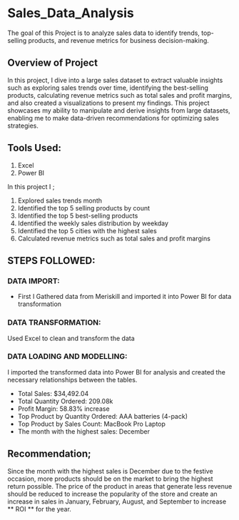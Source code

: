 # Sales_Data_Analysis
The goal of this Project is to analyze sales data to identify trends, top-selling products, and revenue metrics for business decision-making.

## Overview of Project

In this project, I dive into a large sales dataset to extract valuable insights such as exploring sales trends over time, identifying the best-selling products, calculating revenue metrics such as total sales and profit margins, and also created a visualizations to present my findings. 
This project showcases my ability to manipulate and derive insights from large datasets, enabling me to make data-driven recommendations for optimizing sales strategies.

## Tools Used: 
1. Excel
2. Power BI

In this project I ;
1. Explored sales trends month
2. Identified the top 5 selling products by count
3. Identified the top 5 best-selling products
4. Identified the weekly sales distribution by weekday
5. Identified the top 5 cities with the highest sales
6. Calculated revenue metrics such as total sales and profit margins

## STEPS FOLLOWED:

### DATA IMPORT: 

* First I Gathered data from Meriskill and imported it into Power BI for data transformation

### DATA TRANSFORMATION: 
Used Excel to clean and transform the data

### DATA LOADING AND MODELLING: 
I imported the transformed data into Power BI for analysis and created the necessary relationships between the tables.

+ Total Sales: $34,492.04
+ Total Quantity Ordered: 209.08k
+ Profit Margin: 58.83% increase
+ Top Product by Quantity Ordered: AAA batteries (4-pack)
+ Top Product by Sales Count:  MacBook Pro Laptop
+ The month with the highest sales: December

## Recommendation;
Since the month with the highest sales is December due to the festive occasion, more products should be on the market to bring the highest return possible.
The price of the product in areas that generate less revenue should be reduced to increase the popularity of the store and create an increase in sales in January, February, August, and September to increase ** ROI ** for the year.
